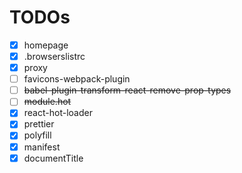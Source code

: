 # TODOs

- [x] homepage
- [x] .browserslistrc
- [x] proxy
- [ ] favicons-webpack-plugin
- [ ] ~~babel-plugin-transform-react-remove-prop-types~~
- [ ] ~~module.hot~~
- [x] react-hot-loader
- [x] prettier
- [x] polyfill
- [x] manifest
- [x] documentTitle
